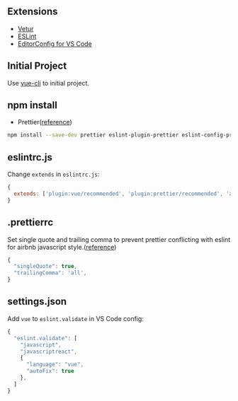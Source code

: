 ## Extensions

* [Vetur](https://marketplace.visualstudio.com/items?itemName=octref.vetur)
* [ESLint](https://marketplace.visualstudio.com/items?itemName=dbaeumer.vscode-eslint)
* [EditorConfig for VS Code](https://marketplace.visualstudio.com/items?itemName=EditorConfig.EditorConfig)

## Initial Project

Use [vue-cli](https://github.com/vuejs/vue-cli) to initial project.

## npm install

* Prettier([reference](https://alligator.io/vuejs/vue-eslint-prettier/))

```bash
npm install --save-dev prettier eslint-plugin-prettier eslint-config-prettier
```

## eslintrc.js

Change `extends` in `eslintrc.js`:

```js
{
  extends: ['plugin:vue/recommended', 'plugin:prettier/recommended', 'airbnb-base'],
}
```

## .prettierrc

Set single quote and trailing comma to prevent prettier conflicting with eslint for airbnb javascript style.([reference](https://stackoverflow.com/questions/46201647/prettier-airbnbs-eslint-config?utm_medium=organic&utm_source=google_rich_qa&utm_campaign=google_rich_qa))

```js
{
  "singleQuote": true,
  "trailingComma": 'all',
}
```

## settings.json

Add `vue` to `eslint.validate` in VS Code config:

```js
{
  "eslint.validate": [
    "javascript",
    "javascriptreact",
    {
      "language": "vue",
      "autoFix": true
    },
  ]
}

```